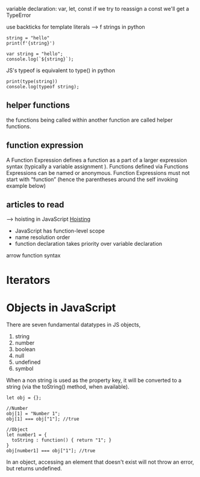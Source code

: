variable declaration:
    var, let, const
    if we try to reassign a const we'll get a TypeError

use backticks for template literals --> f strings in python

```
string = "hello"
print(f'{string}')

var string = "hello";
console.log(`${string}`);
```

JS's typeof is equivalent to type() in python

```
print(type(string))
console.log(typeof string);
```



## helper functions
the functions being called within another function are called
helper functions.


## function expression

A Function Expression defines a function as a part of a larger expression syntax (typically a variable assignment ). Functions defined via Functions Expressions can be named or anonymous. Function Expressions must not start with “function” (hence the parentheses around the self invoking example below)


## articles to read

--> hoisting in JavaScript
[Hoisting](http://www.adequatelygood.com/JavaScript-Scoping-and-Hoisting.html)

* JavaScript has function-level scope
* name resolution order
* function declaration takes priority over variable declaration


arrow function syntax

# Iterators

# Objects in JavaScript
There are seven fundamental datatypes in JS
objects,
1. string
2. number
3. boolean
4. null
5. undefined
6. symbol


When a non string is used as the property key, it will be converted to a string (via the toString() method, when available).

```
let obj = {};

//Number
obj[1] = "Number 1";
obj[1] === obj["1"]; //true

//Object
let number1 = {
  toString : function() { return "1"; }
}
obj[number1] === obj["1"]; //true
```

In an object, accessing an element that doesn't exist will not throw an error,
but returns undefined.
